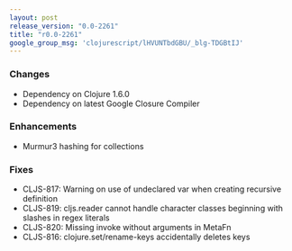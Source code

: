 ```yaml
---
layout: post
release_version: "0.0-2261"
title: "r0.0-2261"
google_group_msg: 'clojurescript/lHVUNTbdGBU/_blg-TDGBtIJ'
---
```


### Changes 
* Dependency on Clojure 1.6.0 
* Dependency on latest Google Closure Compiler 

### Enhancements 
* Murmur3 hashing for collections 

### Fixes 
* CLJS-817: Warning on use of undeclared var when creating recursive definition 
* CLJS-819: cljs.reader cannot handle character classes beginning with 
slashes in regex literals 
* CLJS-820: Missing invoke without arguments in MetaFn 
* CLJS-816: clojure.set/rename-keys accidentally deletes keys 
